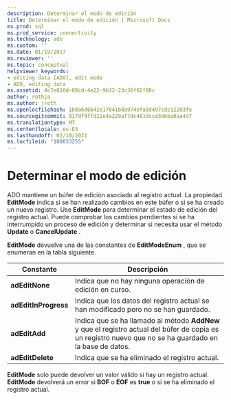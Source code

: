 ```yaml
---
description: Determinar el modo de edición
title: Determinar el modo de edición | Microsoft Docs
ms.prod: sql
ms.prod_service: connectivity
ms.technology: ado
ms.custom: ''
ms.date: 01/19/2017
ms.reviewer: ''
ms.topic: conceptual
helpviewer_keywords:
- editing data [ADO], edit mode
- ADO, editing data
ms.assetid: 4c7e010d-08cd-4e22-9b32-23c36f02f88c
author: rothja
ms.author: jroth
ms.openlocfilehash: 1b0a6d6642e17841b8a974efa8d497cdc12203fe
ms.sourcegitcommit: 917df4ffd22e4a229af7dc481dcce3ebba0aa4d7
ms.translationtype: MT
ms.contentlocale: es-ES
ms.lasthandoff: 02/10/2021
ms.locfileid: "100033255"
---
```

# <a name="determining-edit-mode"></a>Determinar el modo de edición
ADO mantiene un búfer de edición asociado al registro actual. La propiedad **EditMode** indica si se han realizado cambios en este búfer o si se ha creado un nuevo registro. Use **EditMode** para determinar el estado de edición del registro actual. Puede comprobar los cambios pendientes si se ha interrumpido un proceso de edición y determinar si necesita usar el método **Update** o **CancelUpdate** .  
  
 **EditMode** devuelve una de las constantes de **EditModeEnum** , que se enumeran en la tabla siguiente.  
  
|Constante|Descripción|  
|--------------|-----------------|  
|**adEditNone**|Indica que no hay ninguna operación de edición en curso.|  
|**adEditInProgress**|Indica que los datos del registro actual se han modificado pero no se han guardado.|  
|**adEditAdd**|Indica que se ha llamado al método **AddNew** y que el registro actual del búfer de copia es un registro nuevo que no se ha guardado en la base de datos.|  
|**adEditDelete**|Indica que se ha eliminado el registro actual.|  
  
 **EditMode** solo puede devolver un valor válido si hay un registro actual. **EditMode** devolverá un error si **BOF** o **EOF** es **true** o si se ha eliminado el registro actual.
